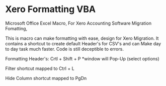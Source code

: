 # Xero Formatting VBA

Microsoft Office Excel Macro, For Xero Accounting Software Migration Fomatting,

This is macro can make formatting with ease, design for Xero Migration. It contains a shortcut to create default Header's for CSV's and
can Make day to day task much faster. Code is still deceptible to errors.


Formatting Header's: Crtl + Shift + P
  *window will Pop-Up (select options)

Filter shortcut mapped to Ctrl + L

Hide Column shortcut mapped to PgDn  
